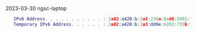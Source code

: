 2023-03-30
ngsc-laptop
```lua
   IPv6 Address. . . . . . . . . . . : 2a02:a420:b:2a3:230a:8ed8:5081:f48f
   Temporary IPv6 Address. . . . . . : 2a02:a420:b:2a3:dd9e:6203:755b:7349
```
